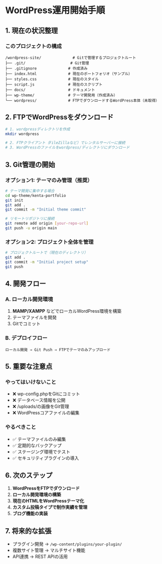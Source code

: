 # WordPress運用開始手順

## 1. 現在の状況整理

### このプロジェクトの構成
```
/wordpress-site/              # Gitで管理するプロジェクトルート
├── .git/                    # Git管理
├── .gitignore              # 作成済み
├── index.html              # 現在のポートフォリオ（サンプル）
├── styles.css              # 現在のスタイル
├── script.js               # 現在のスクリプト
├── docs/                   # ドキュメント
├── wp-theme/               # テーマ開発用（作成済み）
└── wordpress/              # FTPでダウンロードするWordPress本体（未取得）
```

## 2. FTPでWordPressをダウンロード

```bash
# 1. wordpressディレクトリを作成
mkdir wordpress

# 2. FTPクライアント（FileZillaなど）でレンタルサーバーに接続
# 3. WordPressのファイルをwordpress/ディレクトリにダウンロード
```

## 3. Git管理の開始

### オプション1: テーマのみ管理（推奨）

```bash
# テーマ開発に集中する場合
cd wp-theme/kenta-portfolio
git init
git add .
git commit -m "Initial theme commit"

# リモートリポジトリに接続
git remote add origin [your-repo-url]
git push -u origin main
```

### オプション2: プロジェクト全体を管理

```bash
# プロジェクトルートで（現在のディレクトリ）
git add .
git commit -m "Initial project setup"
git push
```

## 4. 開発フロー

### A. ローカル開発環境
1. **MAMP/XAMPP** などでローカルWordPress環境を構築
2. テーマファイルを開発
3. Gitでコミット

### B. デプロイフロー
```
ローカル開発 → Git Push → FTPでテーマのみアップロード
```

## 5. 重要な注意点

### やってはいけないこと
- ❌ wp-config.phpをGitにコミット
- ❌ データベース情報を公開
- ❌ /uploads/の画像をGit管理
- ❌ WordPressコアファイルの編集

### やるべきこと
- ✅ テーマファイルのみ編集
- ✅ 定期的なバックアップ
- ✅ ステージング環境でテスト
- ✅ セキュリティプラグインの導入

## 6. 次のステップ

1. **WordPressをFTPでダウンロード**
2. **ローカル開発環境の構築**
3. **現在のHTMLをWordPressテーマ化**
4. **カスタム投稿タイプで制作実績を管理**
5. **ブログ機能の実装**

## 7. 将来的な拡張

- プラグイン開発 → `/wp-content/plugins/your-plugin/`
- 複数サイト管理 → マルチサイト機能
- API連携 → REST APIの活用